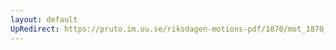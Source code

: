 ```yaml
---
layout: default
UpRedirect: https://pruto.im.uu.se/riksdagen-motions-pdf/1870/mot_1870__ak__32.pdf
---
```

